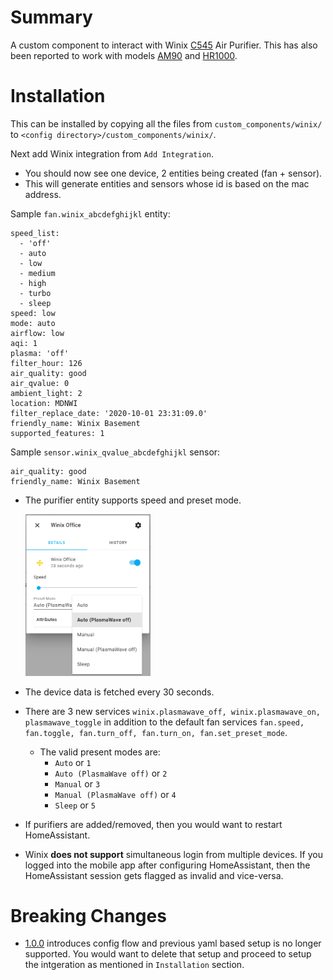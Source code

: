 # Summary

A custom component to interact with Winix [C545](https://www.winixamerica.com/product/certified-refurbished-c545-air-purifier/) Air Purifier. This has also been reported to work with models [AM90](https://www.winixamerica.com/product/am90/) and [HR1000](https://www.amazon.com/Winix-HR1000-5-Stage-Enabled-Cleaner/dp/B01FWS0HSY).

# Installation

This can be installed by copying all the files from `custom_components/winix/` to `<config directory>/custom_components/winix/`.

Next add Winix integration from `Add Integration`.

- You should now see one device, 2 entities being created (fan + sensor).
- This will generate entities and sensors whose id is based on the mac address.

Sample `fan.winix_abcdefghijkl` entity:

```
speed_list:
  - 'off'
  - auto
  - low
  - medium
  - high
  - turbo
  - sleep
speed: low
mode: auto
airflow: low
aqi: 1
plasma: 'off'
filter_hour: 126
air_quality: good
air_qvalue: 0
ambient_light: 2
location: MDNWI
filter_replace_date: '2020-10-01 23:31:09.0'
friendly_name: Winix Basement
supported_features: 1
```

Sample `sensor.winix_qvalue_abcdefghijkl` sensor:

```
air_quality: good
friendly_name: Winix Basement
```

- The purifier entity supports speed and preset mode.

  <img src="images/entity.png" alt="Entity" width="200"/>

- The device data is fetched every 30 seconds.
- There are 3 new services `winix.plasmawave_off, winix.plasmawave_on, plasmawave_toggle` in addition to the default fan services `fan.speed, fan.toggle, fan.turn_off, fan.turn_on, fan.set_preset_mode`.

  - The valid present modes are:
    - `Auto` or `1`
    - `Auto (PlasmaWave off)` or `2`
    - `Manual` or `3`
    - `Manual (PlasmaWave off)` or `4`
    - `Sleep` or `5`

- If purifiers are added/removed, then you would want to restart HomeAssistant.

- Winix **does not support** simultaneous login from multiple devices. If you logged into the mobile app after configuring HomeAssistant, then the HomeAssistant session gets flagged as invalid and vice-versa.

# Breaking Changes

- [1.0.0](https://github.com/iprak/winix/releases) introduces config flow and previous yaml based setup is no longer supported. You would want to delete that setup and proceed to setup the intgeration as mentioned in `Installation` section.
